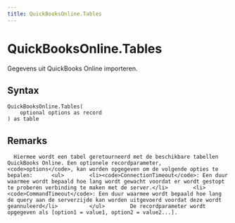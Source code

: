 ```yaml
---
title: QuickBooksOnline.Tables
---
```


# QuickBooksOnline.Tables


Gegevens uit QuickBooks Online importeren.


## Syntax

```powerquery
QuickBooksOnline.Tables(
    optional options as record
) as table
```


## Remarks

      Hiermee wordt een tabel geretourneerd met de beschikbare tabellen QuickBooks Online. Een optionele recordparameter, <code>options</code>, kan worden opgegeven om de volgende opties te bepalen:      <ul>        <li><code>ConnectionTimeout</code>: Een duur waarmee wordt bepaald hoe lang wordt gewacht voordat er wordt gestopt te proberen verbinding te maken met de server.</li>        <li><code>CommandTimeout</code>: Een duur waarmee wordt bepaald hoe lang de query aan de serverzijde kan worden uitgevoerd voordat deze wordt geannuleerd</li>          </ul>        De recordparameter wordt opgegeven als [option1 = value1, option2 = value2...].    


